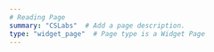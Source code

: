 ```yaml
---
# Reading Page  
summary: "CSLabs"  # Add a page description.
type: "widget_page"  # Page type is a Widget Page
---
```

